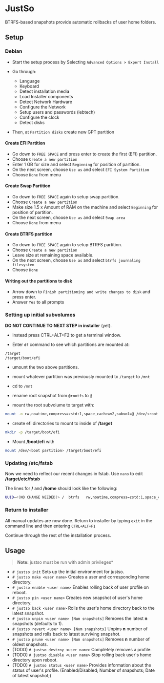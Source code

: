# JustSo

BTRFS-based snapshots provide automatic rollbacks of user home folders.

## Setup

### Debian

* Start the setup process by Selecting `Advanced Options > Expert Install`
* Go through:
  * Language
  * Keyboard
  * Detect installation media
  * Load Installer components
  * Detect Network Hardware
  * Configure the Network
  * Setup users and passwords (lebtech)
  * Configure the clock
  * Detect disks

* Then, at `Partition disks` create new GPT partition

#### Create EFI Partition

* Go down to `FREE SPACE` and press enter to create the first (EFI) partition.
* Choose `Create a new partition`
* Enter 1 GB for size and select `Beginning` for position of partition.
* On the next screen, choose `Use as` and select `EFI System Partition`
* Choose `Done` from menu

#### Create Swap Partition

* Go down to `FREE SPACE` again to setup swap partition.
* Choose `Create a new partition`
* Make size 1.5 x Amount of RAM on the machine and select `Beginning` for position of partition.
* On the next screen, choose `Use as` and select `Swap area`
* Choose `Done` from menu

#### Create BTRFS partition

* Go down to `FREE SPACE` again to setup BTRFS partition.
* Choose `Create a new partition`
* Leave size at remaining space available.
* On the next screen, choose `Use as` and select `btrfs journaling filesystem`
* Choose `Done`

#### Writing out the partitions to disk

* Arrow down to `Finish partitioning and write changes to disk` and press enter.
* Answer `Yes` to all prompts

### Setting up initial subvolumes

**DO NOT CONTINUE TO NEXT STEP in installer** (yet).

* Instead press CTRL+ALT+F2 to get a terminal window.

* Enter `df` command to see which partitions are mounted at:

```bash
/target
/target/boot/efi
```

* umount the two above partitions.
* mount whatever partition was previously mounted to `/target` to `/mnt`
* cd to `/mnt`
* rename root snapshot from `@rootfs` to `@`

* mount the root subvolume to target with:

```bash
mount -o rw,noatime,compress=zstd:1,space_cache=v2,subvol=@ /dev/<root partition> /target
```

* create efi directories to mount to inside of **/target**

```bash
mkdir -p /target/boot/efi
```

* Mount **/boot/efi** with

```bash
mount /dev/<boot partition> /target/boot/efi
```

### Updating /etc/fstab

Now we need to reflect our recent changes in fstab.  Use `nano` to edit **/target/etc/fstab**

The lines for **/** and **/home** should look like the following:

```bash
UUID=<(NO CHANGE NEEDED)> /  btrfs   rw,noatime,compress=zstd:1,space_cache=v2,subvol=@   0 0
```

### Return to installer

All manual updates are now done.  Return to installer by typing `exit` in the command line and then entering `CTRL+ALT+F1`

Continue through the rest of the installation process.

## Usage

> **Note:** justso must be run with admin privileges*

* `# justso init` Sets up the initial environment for justso.
* `# justso make <user name>` Creates a user and corresponding home directory.
* `# justso enable <user name>` Enables rolling back of user profile on reboot.
* `# justso pin <user name>` Creates new snapshot of user's home directory.
* `# justso back <user name>` Rolls the user's home directory back to the latest snapshot.
* `# justso unpin <user name> [Num snapshots]` Removes the latest __n__ snapshots (defaults to 1).
* `# justso revert <user name> [Num snapshots]` Unpins __n__ number of snapshots and rolls back to latest surviving snapshot.
* `# justso prune <user name> [Num snapshots]` Removes __n__ number of oldest snapshots.
* (TODO) `# justso destroy <user name>` Completely removes a profile.
* (TODO) `# justso disable <user name>` Stop rolling back user's home directory upon reboot.
* (TODO) `# justso status <user name>` Provides information about the status of user's profile. (Enabled/Disabled; Number of snapshots; Date of latest snapshot;)